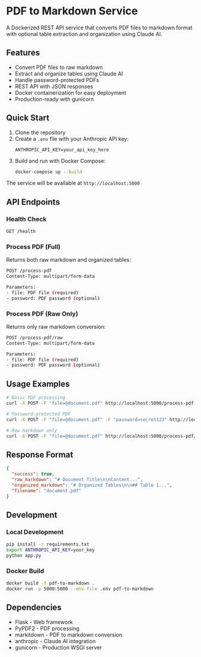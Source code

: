 # PDF to Markdown Service

A Dockerized REST API service that converts PDF files to markdown format with optional table extraction and organization using Claude AI.

## Features

- Convert PDF files to raw markdown
- Extract and organize tables using Claude AI
- Handle password-protected PDFs
- REST API with JSON responses
- Docker containerization for easy deployment
- Production-ready with gunicorn

## Quick Start

1. Clone the repository
2. Create a `.env` file with your Anthropic API key:
   ```
   ANTHROPIC_API_KEY=your_api_key_here
   ```
3. Build and run with Docker Compose:
   ```bash
   docker-compose up --build
   ```

The service will be available at `http://localhost:5000`

## API Endpoints

### Health Check
```bash
GET /health
```

### Process PDF (Full)
Returns both raw markdown and organized tables:
```bash
POST /process-pdf
Content-Type: multipart/form-data

Parameters:
- file: PDF file (required)
- password: PDF password (optional)
```

### Process PDF (Raw Only)
Returns only raw markdown conversion:
```bash
POST /process-pdf/raw
Content-Type: multipart/form-data

Parameters:
- file: PDF file (required)
- password: PDF password (optional)
```

## Usage Examples

```bash
# Basic PDF processing
curl -X POST -F "file=@document.pdf" http://localhost:5000/process-pdf

# Password-protected PDF
curl -X POST -F "file=@document.pdf" -F "password=secret123" http://localhost:5000/process-pdf

# Raw markdown only
curl -X POST -F "file=@document.pdf" http://localhost:5000/process-pdf/raw
```

## Response Format

```json
{
  "success": true,
  "raw_markdown": "# Document Title\n\nContent...",
  "organized_markdown": "# Organized Tables\n\n## Table 1...",
  "filename": "document.pdf"
}
```

## Development

### Local Development
```bash
pip install -r requirements.txt
export ANTHROPIC_API_KEY=your_key
python app.py
```

### Docker Build
```bash
docker build -t pdf-to-markdown .
docker run -p 5000:5000 --env-file .env pdf-to-markdown
```

## Dependencies

- Flask - Web framework
- PyPDF2 - PDF processing
- markitdown - PDF to markdown conversion
- anthropic - Claude AI integration
- gunicorn - Production WSGI server
